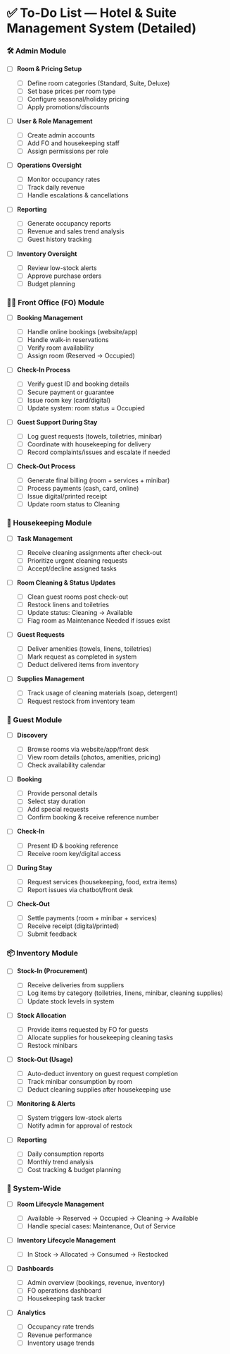 # ✅ To-Do List — Hotel & Suite Management System (Detailed)

### 🛠️ Admin Module

- [ ] **Room & Pricing Setup**

  - [ ] Define room categories (Standard, Suite, Deluxe)
  - [ ] Set base prices per room type
  - [ ] Configure seasonal/holiday pricing
  - [ ] Apply promotions/discounts

- [ ] **User & Role Management**

  - [ ] Create admin accounts
  - [ ] Add FO and housekeeping staff
  - [ ] Assign permissions per role

- [ ] **Operations Oversight**

  - [ ] Monitor occupancy rates
  - [ ] Track daily revenue
  - [ ] Handle escalations & cancellations

- [ ] **Reporting**

  - [ ] Generate occupancy reports
  - [ ] Revenue and sales trend analysis
  - [ ] Guest history tracking

- [ ] **Inventory Oversight**

  - [ ] Review low-stock alerts
  - [ ] Approve purchase orders
  - [ ] Budget planning

### 🧑‍💼 Front Office (FO) Module

- [ ] **Booking Management**

  - [ ] Handle online bookings (website/app)
  - [ ] Handle walk-in reservations
  - [ ] Verify room availability
  - [ ] Assign room (Reserved → Occupied)

- [ ] **Check-In Process**

  - [ ] Verify guest ID and booking details
  - [ ] Secure payment or guarantee
  - [ ] Issue room key (card/digital)
  - [ ] Update system: room status = Occupied

- [ ] **Guest Support During Stay**

  - [ ] Log guest requests (towels, toiletries, minibar)
  - [ ] Coordinate with housekeeping for delivery
  - [ ] Record complaints/issues and escalate if needed

- [ ] **Check-Out Process**

  - [ ] Generate final billing (room + services + minibar)
  - [ ] Process payments (cash, card, online)
  - [ ] Issue digital/printed receipt
  - [ ] Update room status to Cleaning

### 🧹 Housekeeping Module

- [ ] **Task Management**

  - [ ] Receive cleaning assignments after check-out
  - [ ] Prioritize urgent cleaning requests
  - [ ] Accept/decline assigned tasks

- [ ] **Room Cleaning & Status Updates**

  - [ ] Clean guest rooms post check-out
  - [ ] Restock linens and toiletries
  - [ ] Update status: Cleaning → Available
  - [ ] Flag room as Maintenance Needed if issues exist

- [ ] **Guest Requests**

  - [ ] Deliver amenities (towels, linens, toiletries)
  - [ ] Mark request as completed in system
  - [ ] Deduct delivered items from inventory

- [ ] **Supplies Management**

  - [ ] Track usage of cleaning materials (soap, detergent)
  - [ ] Request restock from inventory team

### 👤 Guest Module

- [ ] **Discovery**

  - [ ] Browse rooms via website/app/front desk
  - [ ] View room details (photos, amenities, pricing)
  - [ ] Check availability calendar

- [ ] **Booking**

  - [ ] Provide personal details
  - [ ] Select stay duration
  - [ ] Add special requests
  - [ ] Confirm booking & receive reference number

- [ ] **Check-In**

  - [ ] Present ID & booking reference
  - [ ] Receive room key/digital access

- [ ] **During Stay**

  - [ ] Request services (housekeeping, food, extra items)
  - [ ] Report issues via chatbot/front desk

- [ ] **Check-Out**

  - [ ] Settle payments (room + minibar + services)
  - [ ] Receive receipt (digital/printed)
  - [ ] Submit feedback

### 📦 Inventory Module

- [ ] **Stock-In (Procurement)**

  - [ ] Receive deliveries from suppliers
  - [ ] Log items by category (toiletries, linens, minibar, cleaning supplies)
  - [ ] Update stock levels in system

- [ ] **Stock Allocation**

  - [ ] Provide items requested by FO for guests
  - [ ] Allocate supplies for housekeeping cleaning tasks
  - [ ] Restock minibars

- [ ] **Stock-Out (Usage)**

  - [ ] Auto-deduct inventory on guest request completion
  - [ ] Track minibar consumption by room
  - [ ] Deduct cleaning supplies after housekeeping use

- [ ] **Monitoring & Alerts**

  - [ ] System triggers low-stock alerts
  - [ ] Notify admin for approval of restock

- [ ] **Reporting**

  - [ ] Daily consumption reports
  - [ ] Monthly trend analysis
  - [ ] Cost tracking & budget planning

### 🔄 System-Wide

- [ ] **Room Lifecycle Management**

  - [ ] Available → Reserved → Occupied → Cleaning → Available
  - [ ] Handle special cases: Maintenance, Out of Service

- [ ] **Inventory Lifecycle Management**

  - [ ] In Stock → Allocated → Consumed → Restocked

- [ ] **Dashboards**

  - [ ] Admin overview (bookings, revenue, inventory)
  - [ ] FO operations dashboard
  - [ ] Housekeeping task tracker

- [ ] **Analytics**

  - [ ] Occupancy rate trends
  - [ ] Revenue performance
  - [ ] Inventory usage trends
